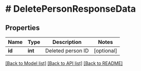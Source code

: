 # # DeletePersonResponseData

## Properties

Name | Type | Description | Notes
------------ | ------------- | ------------- | -------------
**id** | **int** | Deleted person ID | [optional]

[[Back to Model list]](../README.md#documentation-for-models) [[Back to API list]](../README.md#documentation-for-api-endpoints) [[Back to README]](../README.md)
